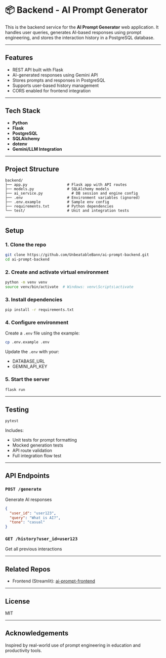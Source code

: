 # 📦 Backend - AI Prompt Generator

This is the backend service for the **AI Prompt Generator** web application. It handles user queries, generates AI-based responses using prompt engineering, and stores the interaction history in a PostgreSQL database.

---

## Features

* REST API built with Flask
* AI-generated responses using Gemini API
* Stores prompts and responses in PostgreSQL
* Supports user-based history management
* CORS enabled for frontend integration

---

## Tech Stack

* **Python**
* **Flask**
* **PostgreSQL**
* **SQLAlchemy**
* **dotenv**
* **Gemini/LLM Integration**

---

## Project Structure

```
backend/
├── app.py                  # Flask app with API routes
├── models.py               # SQLAlchemy models
├── ai_service.py             # DB session and engine config
├── .env                    # Environment variables (ignored)
├── .env.example            # Sample env config
├── requirements.txt        # Python dependencies
└── test/                   # Unit and integration tests
```

---

## Setup

### 1. Clone the repo

```bash
git clone https://github.com/UnbeatableBann/ai-prompt-backend.git
cd ai-prompt-backend
```

### 2. Create and activate virtual environment

```bash
python -m venv venv
source venv/bin/activate  # Windows: venv\Scripts\activate
```

### 3. Install dependencies

```bash
pip install -r requirements.txt
```

### 4. Configure environment

Create a `.env` file using the example:

```bash
cp .env.example .env
```

Update the `.env` with your:

* DATABASE\_URL
* GEMINI\_API\_KEY 

### 5. Start the server

```bash
flask run
```

---

## Testing

```bash
pytest
```

Includes:

* Unit tests for prompt formatting
* Mocked generation tests
* API route validation
* Full integration flow test

---

## API Endpoints

### `POST /generate`

Generate AI responses

```json
{
  "user_id": "user123",
  "query": "What is AI?",
  "tone": "casual"
}
```

### `GET /history?user_id=user123`

Get all previous interactions

---

## Related Repos

* Frontend (Streamlit): [ai-prompt-frontend](https://github.com/yourusername/ai-prompt-frontend)

---

## License

MIT

---

## Acknowledgements

Inspired by real-world use of prompt engineering in education and productivity tools.
